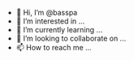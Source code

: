 - 👋 Hi, I’m @basspa
- 👀 I’m interested in ...
- 🌱 I’m currently learning ...
- 💞️ I’m looking to collaborate on ...
- 📫 How to reach me ...

<!---
basspa/basspa is a ✨ special ✨ repository because its `README.md` (this file) appears on your GitHub profile.
You can click the Preview link to take a look at your changes.
--->
